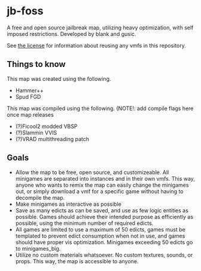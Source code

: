 # jb-foss
A free and open source jailbreak map, utilizing heavy optimization, with self imposed restrictions. Developed by blank and gusic.

See [the license](LICENSE) for information about reusing any vmfs in this repository.

## Things to know
This map was created using the following. 
- Hammer++
- Spud FGD

This map was compiled using the following. (NOTE!: add compile flags here once map releases
- (?)Ficool2 modded VBSP
- (?)Slammin VVIS
- (?)VRAD multithreading patch

## Goals
- Allow the map to be free, open source, and customizeable. All minigames are separated into instances and in their own vmfs. This way, anyone who wants to remix the map can easily change the minigames out, or simply download a vmf for a specific game without having to decompile the map.
- Make minigames as interactive as possible
- Save as many edicts as can be saved, and use as few logic entities as possible. Games should achieve their intended purpose as efficiently as possible, using the minimum number of required edicts.
- All games are limited to use a maximum of 50 edicts, games must be templated to prevent edict consumption when not in use, and games should have proper vis optimization. Minigames exceeding 50 edicts go to minigames_big.
- Utilize no custom materials whatsoever. No custom textures, sounds, or props. This way, the map is accessible to anyone.


